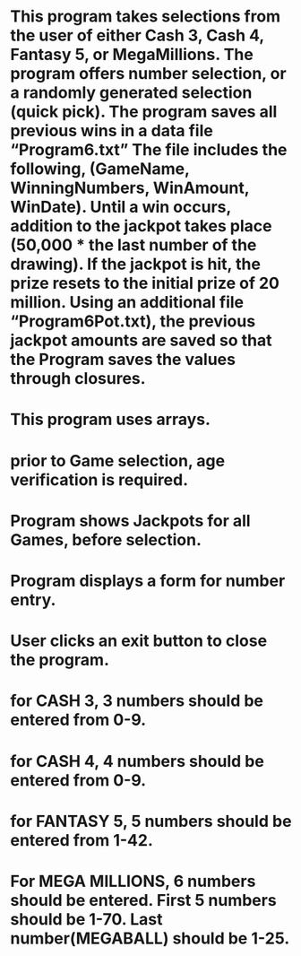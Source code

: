 # This program takes selections from the user of either Cash 3, Cash 4, Fantasy 5, or MegaMillions. The program offers number selection, or a randomly generated selection (quick pick). The program saves all previous wins in a data file “Program6.txt” The file includes the following, (GameName, WinningNumbers, WinAmount, WinDate). Until a win occurs, addition to the jackpot takes place (50,000 * the last number of the drawing). If the jackpot is hit, the prize resets to the initial prize of 20 million. Using an additional file “Program6Pot.txt), the previous jackpot amounts are saved so that the Program saves the values through closures. 
# This program uses arrays.
# prior to Game selection, age verification is required. 
# Program shows Jackpots for all Games, before selection. 
# Program displays a form for number entry.
# User clicks an exit button to close the program. 
# for CASH 3, 3 numbers should be entered from 0-9.
# for CASH 4, 4 numbers should be entered from 0-9.
# for FANTASY 5, 5 numbers should be entered from 1-42.
# For MEGA MILLIONS, 6 numbers should be entered. First 5 numbers should be 1-70. Last number(MEGABALL) should be 1-25.
